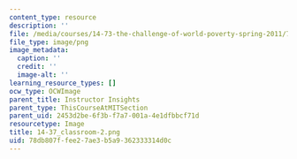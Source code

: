 ```yaml
---
content_type: resource
description: ''
file: /media/courses/14-73-the-challenge-of-world-poverty-spring-2011/78db807ffee27ae3b5a9362333314d0c_14-37_classroom-2.png
file_type: image/png
image_metadata:
  caption: ''
  credit: ''
  image-alt: ''
learning_resource_types: []
ocw_type: OCWImage
parent_title: Instructor Insights
parent_type: ThisCourseAtMITSection
parent_uid: 2453d2be-6f3b-f7a7-001a-4e1dfbbcf71d
resourcetype: Image
title: 14-37_classroom-2.png
uid: 78db807f-fee2-7ae3-b5a9-362333314d0c
---
```

